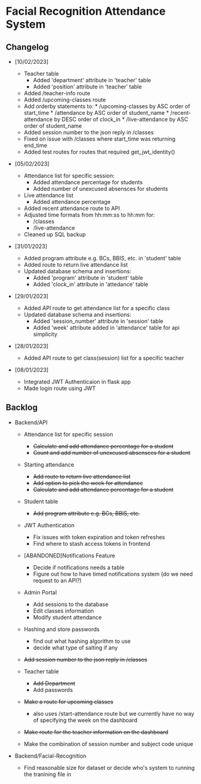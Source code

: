 # Facial Recognition Attendance System

 ## Changelog
 
* [10/02/2023] 
  * Teacher table
    * Added 'department' attribute in 'teacher' table
    * Added 'position' attribute in 'teacher' table
   * Added /teacher-info route
   * Added /upcoming-classes route
   * Add orderby statements to:
	     * /upcoming-classes by ASC order of start_time
	     * /attendance by ASC order of student_name
	     * /recent-attendance by DESC order of clock_in
	     * /live-attendance by ASC order of student_name
   * Added session number to the json reply in /classes
   * Fixed on issue with /classes where start_time was returning end_time
   * Added test routes for routes that required get_jwt_identity()
  
 
* [05/02/2023]
  * Attendance list for specific session:
    * Added attendance percentage for students
    * Added number of unexcused absensces for students
  * Live attendance list
    * Added attendance percentage
  * Added recent attendance route to API
  * Adjusted time formats from hh:mm:ss to hh:mm for:
    * /classes
    * /live-attendance
  * Cleaned up SQL backup 
 
* [31/01/2023]
  * Added program attribute e.g. BCs, BBIS, etc. in 'student' table
  * Added route to return live attendance list
  * Updated database schema and insertions:
    * Added 'program' attribute in 'student' table
    * Added 'clock_in' attribute in 'attedance' table
 
* [29/01/2023]
  * Added API route to get attendance list for a specific class
  * Updated database schema and insertions:
    * Added 'session_number' attribute in 'session' table
    * Added 'week' attribute added in 'attendance' table for api simplicity
  
* [28/01/2023]
  * Added API route to get class(session) list for a specific teacher

* [08/01/2023]
  * Integrated JWT Authenticaion in flask app
  * Made login route using JWT
  
## Backlog

* Backend/API
  * Attendance list for specific session
    * ~~Calculate and add attendance percentage for a student~~
    * ~~Count and add number of unexcused absensces for a student~~
  
  * Starting attendance
    * ~~Add route to return live attendance list~~
    * ~~Add option to pick the week for attendance~~
    * ~~Calculate and add attendance percentage for a student~~
    
  * Student table
    * ~~Add program attribute e.g. BCs, BBIS, etc.~~
  
  * JWT Authentication
    * Fix issues with token expiration and token refreshes
    * Find where to stash access tokens in frontend
    
  * [ABANDONED]Notifications Feature
    * Decide if notifications needs a table 
    * Figure out how to have timed notifications system (do we need request to an API?)
  
  * Admin Portal
    * Add sessions to the database
    * Edit classes information
    * Modify student attendance
    
  * Hashing and store passwords
    * find out what hashing algorithm to use
    * decide what type of salting if any
  
  * ~~Add session number to the json reply in /classes~~
  
  * Teacher table
    * ~~Add Department~~
    * Add passwords
  
  * ~~Make a route for upcoming classes~~
    * also uses /start-attendance route but we currently have no way of specifying the week on the dashboard
  
  * ~~Make route for the teacher information on the dashboard~~
  
  * Make the combination of session number and subject code unique
  
* Backend/Facial-Recognition
  * Find reasonable size for dataset or decide who's system to running the tranining file in

